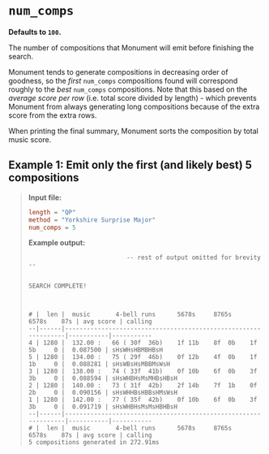 # `num_comps`

**Defaults to `100`.**

The number of compositions that Monument will emit before finishing the search.

Monument tends to generate compositions in decreasing order of goodness, so the _first_ `num_comps`
compositions found will correspond roughly to the _best_ `num_comps` compositions.  Note that this
based on the _average score per row_ (i.e. total score divided by length) - which prevents Monument
from always generating long compositions because of the extra score from the extra rows.

When printing the final summary, Monument sorts the composition by total music score.

## Example 1: Emit only the first (and likely best) 5 compositions

> **Input file:**
>
> ```toml
> length = "QP"
> method = "Yorkshire Surprise Major"
> num_comps = 5
> ```
>
> **Example output:**
> 
> ```
>                            -- rest of output omitted for brevity --
>
>
> SEARCH COMPLETE!
> 
> 
> 
> # |  len |  music       4-bell runs      5678s     8765s     6578s    87s | avg score | calling
> --|------|----------------------------------------------------------------|-----------|-----------
> 4 | 1280 |  132.00 :   66 ( 30f  36b)    1f 11b    8f  0b    1f  5b     0 |  0.087500 | sHsWHsHBMBHBsH
> 5 | 1280 |  134.00 :   75 ( 29f  46b)    0f 12b    4f  0b    1f  1b     0 |  0.088281 | sHsWBsHsMBBMsWsH
> 3 | 1280 |  138.00 :   74 ( 33f  41b)    0f 10b    6f  0b    3f  3b     0 |  0.088594 | sHsWHBHsMsMHBsHBsH
> 2 | 1280 |  140.00 :   73 ( 31f  42b)    2f 14b    7f  1b    0f  2b     0 |  0.090156 | sHsWHHBsHBBsHMsWsH
> 1 | 1280 |  142.00 :   77 ( 35f  42b)    0f 10b    6f  0b    3f  3b     0 |  0.091719 | sHsWHBHsMsMsHBHBsH
> --|------|----------------------------------------------------------------|-----------|-----------
> # |  len |  music       4-bell runs      5678s     8765s     6578s    87s | avg score | calling
> 5 compositions generated in 272.91ms
> ```
